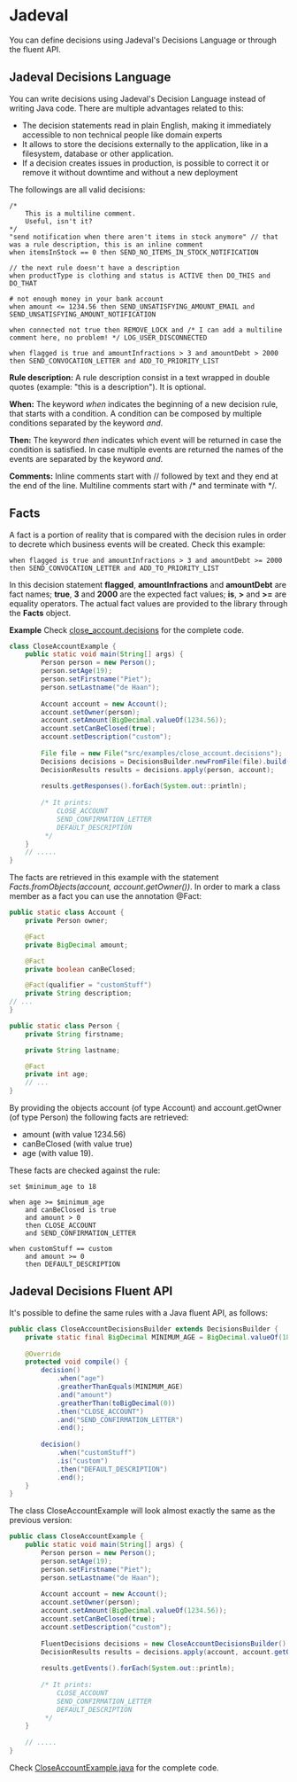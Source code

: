 # Jadeval
You can define decisions using Jadeval's Decisions Language or through the fluent API.

## Jadeval Decisions Language

You can write decisions using Jadeval's Decision Language instead of writing Java code.
There are multiple advantages related to this:
- The decision statements read in plain English, making it immediately accessible to non technical people like domain experts
- It allows to store the decisions externally to the application, like in a filesystem, database or other application.
- If a decision creates issues in production, is possible to correct it or remove it without downtime and without a new deployment

The followings are all valid decisions:
~~~~
/*
    This is a multiline comment.
    Useful, isn't it?
*/
"send notification when there aren't items in stock anymore" // that was a rule description, this is an inline comment
when itemsInStock == 0 then SEND_NO_ITEMS_IN_STOCK_NOTIFICATION

// the next rule doesn't have a description
when productType is clothing and status is ACTIVE then DO_THIS and DO_THAT

# not enough money in your bank account
when amount <= 1234.56 then SEND_UNSATISFYING_AMOUNT_EMAIL and SEND_UNSATISFYING_AMOUNT_NOTIFICATION

when connected not true then REMOVE_LOCK and /* I can add a multiline comment here, no problem! */ LOG_USER_DISCONNECTED

when flagged is true and amountInfractions > 3 and amountDebt > 2000 then SEND_CONVOCATION_LETTER and ADD_TO_PRIORITY_LIST
~~~~

**Rule description:**
A rule description consist in a text wrapped in double quotes (example: "this is a description"). It is optional.

**When:**
The keyword *when* indicates the beginning of a new decision rule, that starts with a condition. A condition can be composed
by multiple conditions separated by the keyword *and*.

**Then:**
The keyword *then* indicates which event will be returned in case the condition is satisfied. In case multiple
events are returned the names of the events are separated by the keyword *and*.

**Comments:**
Inline comments start with // followed by text and they end at the end of the line.
Multiline comments start with /* and terminate with */.

## Facts
A fact is a portion of reality that is compared with the decision rules in order to decrete
which business events will be created. Check this example:
~~~~
when flagged is true and amountInfractions > 3 and amountDebt >= 2000 then SEND_CONVOCATION_LETTER and ADD_TO_PRIORITY_LIST
~~~~
In this decision statement **flagged**, **amountInfractions** and **amountDebt** are fact names; **true**, **3** and **2000** are the expected fact values;
 **is**, **>** and **>=** are equality operators.
The actual fact values are provided to the library through the **Facts** object.

**Example**
Check [close_account.decisions](src/examples/nl/suriani/jadeval/examples/jdl/close_account.decisions) for the complete code.

````java
class CloseAccountExample {
    public static void main(String[] args) {
        Person person = new Person();
        person.setAge(19);
        person.setFirstname("Piet");
        person.setLastname("de Haan");
    
        Account account = new Account();
        account.setOwner(person);
        account.setAmount(BigDecimal.valueOf(1234.56));
        account.setCanBeClosed(true);
        account.setDescription("custom");
    
        File file = new File("src/examples/close_account.decisions");
        Decisions decisions = DecisionsBuilder.newFromFile(file).build();
        DecisionResults results = decisions.apply(person, account);
    
        results.getResponses().forEach(System.out::println);
    
        /* It prints:
            CLOSE_ACCOUNT
            SEND_CONFIRMATION_LETTER
            DEFAULT_DESCRIPTION
         */
    }   
    // .....
}
````

The facts are retrieved in this example with the statement *Facts.fromObjects(account, account.getOwner())*.
In order to mark a class member as a fact you can use the annotation @Fact:
````java
public static class Account {
    private Person owner;

    @Fact
    private BigDecimal amount;

    @Fact
    private boolean canBeClosed;

    @Fact(qualifier = "customStuff")
    private String description;
// ...
}
````


````java
public static class Person {
    private String firstname;

    private String lastname;

    @Fact
    private int age;
    // ...
}
````

By providing the objects account (of type Account) and account.getOwner (of type Person) the following
facts are retrieved:
- amount (with value 1234.56)
- canBeClosed (with value true)
- age (with value 19).

These facts are checked against the rule:
~~~~
set $minimum_age to 18

when age >= $minimum_age
    and canBeClosed is true
    and amount > 0
    then CLOSE_ACCOUNT
    and SEND_CONFIRMATION_LETTER

when customStuff == custom
    and amount >= 0
    then DEFAULT_DESCRIPTION
~~~~

## Jadeval Decisions Fluent API
It's possible to define the same rules with a Java fluent API, as follows:

````java
public class CloseAccountDecisionsBuilder extends DecisionsBuilder {
    private static final BigDecimal MINIMUM_AGE = BigDecimal.valueOf(18);
    
    @Override
    protected void compile() {
        decision()
            .when("age")
            .greatherThanEquals(MINIMUM_AGE)
            .and("amount")
            .greatherThan(toBigDecimal(0))
            .then("CLOSE_ACCOUNT")
            .and("SEND_CONFIRMATION_LETTER")
            .end();
    
        decision()
            .when("customStuff")
            .is("custom")
            .then("DEFAULT_DESCRIPTION")
            .end();
    }
}
````
The class CloseAccountExample will look almost exactly the same as the previous version:
````java
public class CloseAccountExample {
    public static void main(String[] args) {
        Person person = new Person();
        person.setAge(19);
        person.setFirstname("Piet");
        person.setLastname("de Haan");
        
        Account account = new Account();
        account.setOwner(person);
        account.setAmount(BigDecimal.valueOf(1234.56));
        account.setCanBeClosed(true);
        account.setDescription("custom");
        
        FluentDecisions decisions = new CloseAccountDecisionsBuilder().build();
        DecisionResults results = decisions.apply(account, account.getOwner());
        
        results.getEvents().forEach(System.out::println);
        
        /* It prints:
            CLOSE_ACCOUNT
            SEND_CONFIRMATION_LETTER
            DEFAULT_DESCRIPTION
         */
    }    
    
    // .....
}
````
Check [CloseAccountExample.java](src/examples/nl/suriani/jadeval/decision/fluentapi/CloseAccountExample.java) for the complete code.
